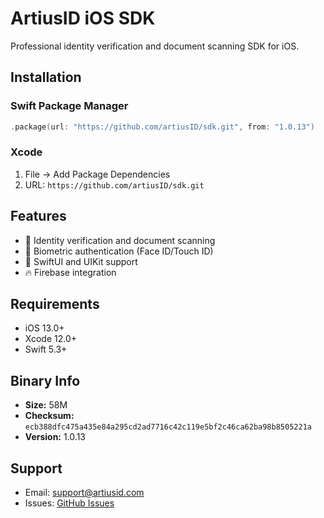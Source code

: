 # ArtiusID iOS SDK

Professional identity verification and document scanning SDK for iOS.

## Installation

### Swift Package Manager
```swift
.package(url: "https://github.com/artiusID/sdk.git", from: "1.0.13")
```

### Xcode
1. File → Add Package Dependencies
2. URL: `https://github.com/artiusID/sdk.git`

## Features

- 📱 Identity verification and document scanning
- 🔐 Biometric authentication (Face ID/Touch ID)
- 🎨 SwiftUI and UIKit support
- 🔥 Firebase integration

## Requirements

- iOS 13.0+
- Xcode 12.0+
- Swift 5.3+

## Binary Info

- **Size:**  58M
- **Checksum:** `ecb388dfc475a435e84a295cd2ad7716c42c119e5bf2c46ca62ba98b8505221a`
- **Version:** 1.0.13

## Support

- Email: support@artiusid.com
- Issues: [GitHub Issues](https://github.com/artiusID/sdk/issues)
